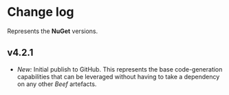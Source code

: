 ﻿# Change log

Represents the **NuGet** versions.

## v4.2.1
- *New:* Initial publish to GitHub. This represents the base code-generation capabilities that can be leveraged without having to take a dependency on any other _Beef_ artefacts.